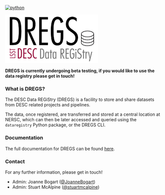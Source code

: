[![python](https://img.shields.io/badge/Python-3.9-3776AB.svg?style=flat&logo=python&logoColor=white)](https://www.python.org)

<img src="docs/source/_static/DREGS_logo.png" width="300"/>

**DREGS is currently undergoing beta testing, if you would like to use the data registry please get in touch!**

### What is DREGS?

The DESC Data REGiStry (DREGS) is a facility to store and share datasets from DESC related projects and pipelines.

The data, once registered, are transferred and stored at a central location at NERSC, which can then be later accessed and queried using the ``dataregistry`` Python package, or the DREGS CLI. 

### Documentation

The full documentation for DREGS can be found [here](http://lsstdesc.org/dataregistry).

### Contact

For any further information, please get in touch!

- Admin: Joanne Bogart ([@JoanneBogart](https://www.github.com/JoanneBogart))
- Admin: Stuart McAlpine ([@stuartmcalpine](https://www.github.com/stuartmcalpine))
